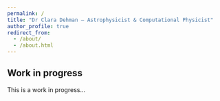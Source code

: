 ```yaml
---
permalink: /
title: "Dr Clara Dehman – Astrophysicist & Computational Physicist"
author_profile: true
redirect_from: 
  - /about/
  - /about.html
---
```



Work in progress
------
This is a work in progress... 
